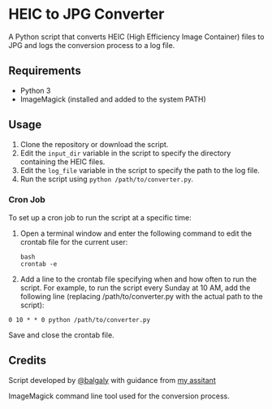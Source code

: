 
# HEIC to JPG Converter

A Python script that converts HEIC (High Efficiency Image Container) files to JPG and logs the conversion process to a log file.

## Requirements

- Python 3
- ImageMagick (installed and added to the system PATH)

## Usage

1. Clone the repository or download the script.
2. Edit the `input_dir` variable in the script to specify the directory containing the HEIC files.
3. Edit the `log_file` variable in the script to specify the path to the log file.
4. Run the script using `python /path/to/converter.py`.

### Cron Job

To set up a cron job to run the script at a specific time:

1. Open a terminal window and enter the following command to edit the crontab file for the current user:
   ```
   bash
   crontab -e
   ```
2. Add a line to the crontab file specifying when and how often to run the script. For example, to run the script every Sunday at 10 AM, add the following line (replacing /path/to/converter.py with the actual path to the script):
```
0 10 * * 0 python /path/to/converter.py
```
Save and close the crontab file.

## Credits
Script developed by [@balgaly](https://github.com/balgaly) with guidance from [my assitant](https://chat.openai.com/chat)

ImageMagick command line tool used for the conversion process.
